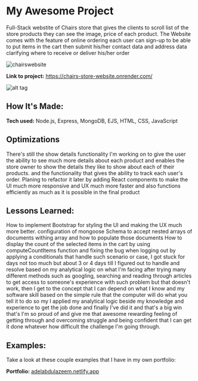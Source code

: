 # My Awesome Project
Full-Stack webstite of Chairs store that gives the clients to scroll list of the store products they can see the image, price of each product.
The Website comes with the feature of online ordering each user can sign-up to be able to put items in the cart then submit his/her contact data and address data clarifying where to receive or deliver his/her order

![chairswebsite](https://github.com/adelnasr029/100hr-project/assets/108176783/bb4cd966-e284-4fd1-8921-e6c8928522d0)

**Link to project:** https://chairs-store-website.onrender.com/

![alt tag](http://placecorgi.com/1200/650)

## How It's Made:

**Tech used:** Node.js, Express, MongoDB, EJS, HTML, CSS, JavaScript

## Optimizations
There's still the show details functionality I'm working on to give the user the ability to see much more details about each product and enables the store owner to show the details they like to show about each of their products. and the functionality that gives the ability to track each user's order.
Planing to refactor it later by adding React components to make the UI much more responsive and UX much more faster and also functions efficiently as much as it is possible in the final product


## Lessons Learned:
How to implement Bootstrap for styling the UI and making the UX much more better.
configuration of mongoose Schema to accept nested arrays of documents withing array and how to populate those documents 
How to display the count of the selected items in the cart by using computeCountItems function and fixing the bug when logging out by applying a conditionals that handle such scenario or case, I got stuck for days not too much but about 3 or 4 days till I figured out to handle and resolve based on my analytical logic on what I'm facing after trying many different methods such as googling, searching and reading through articles to get access to someone's experience with such problem but that doesn't work, then I get to the concept that I can depend on what I know and my software skill based on the simple rule that the computer will do what you tell it to do so my I applied my analytical logic beside my knowledge and experience to get the job done and finally I've did it and that's a big win that's I'm so proud of and give me that awesome rewarding feeling of getting through and overcoming struggle and being confident that I can get it done whatever how difficult the challenge I'm going through.  


## Examples:
Take a look at these couple examples that I have in my own portfolio:

**Portfolio:** [ adelabdulazeem.netlify.app](https://adelabdulazeem.netlify.app/)


